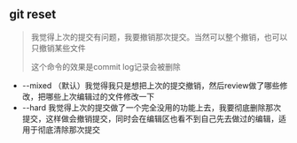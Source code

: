 ## git reset

> 我觉得上次的提交有问题，我要撤销那次提交。当然可以整个撤销，也可以只撤销某些文件
>
> 这个命令的效果是commit log记录会被删除

* --mixed （默认）我觉得我只是想把上次的提交撤销，然后review做了哪些修改，把哪些上次编辑过的文件修改一下
* --hard 我觉得上次的提交做了一个完全没用的功能上去，我要彻底删除那次提交，这样做会撤销提交，同时会在编辑区也看不到自己先去做过的编辑，适用于彻底清除那次提交



